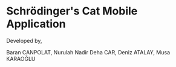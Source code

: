 # Schrödinger's Cat Mobile Application

Developed by,

Baran CANPOLAT, Nurulah Nadir Deha CAR, Deniz ATALAY, Musa KARAOĞLU
